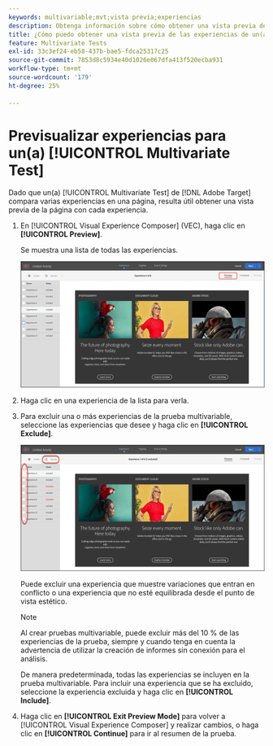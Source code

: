 ```yaml
---
keywords: multivariable;mvt;vista previa;experiencias
description: Obtenga información sobre cómo obtener una vista previa de cada experiencia en una actividad [!UICONTROL Multivariate Test] (MVT) en  [!DNL Adobe Target] mediante el [!UICONTROL Visual Experience Composer] (VEC).
title: ¿Cómo puedo obtener una vista previa de las experiencias de un(a) [!UICONTROL Multivariate Test] (MVT)?
feature: Multivariate Tests
exl-id: 33c3ef24-eb58-437b-bae5-fdca25317c25
source-git-commit: 7853d8c5934e40d1026e067dfa413f520ecba931
workflow-type: tm+mt
source-wordcount: '179'
ht-degree: 25%

---
```


# Previsualizar experiencias para un(a) [!UICONTROL Multivariate Test]

Dado que un(a) [!UICONTROL Multivariate Test] de [!DNL Adobe Target] compara varias experiencias en una página, resulta útil obtener una vista previa de la página con cada experiencia.

1. En [!UICONTROL Visual Experience Composer] (VEC), haga clic en **[!UICONTROL Preview]**.

   Se muestra una lista de todas las experiencias.

   ![imagen de vista previa](assets/preview.png)

1. Haga clic en una experiencia de la lista para verla.

1. Para excluir una o más experiencias de la prueba multivariable, seleccione las experiencias que desee y haga clic en **[!UICONTROL Exclude]**.

   ![Excluir experiencias](/help/main/c-activities/c-multivariate-testing/t-create-multivariate-test/assets/preview-mvt-exclude.png)

   Puede excluir una experiencia que muestre variaciones que entran en conflicto o una experiencia que no esté equilibrada desde el punto de vista estético.

   >[!NOTE]
   >
   >Al crear pruebas multivariable, puede excluir más del 10 % de las experiencias de la prueba, siempre y cuando tenga en cuenta la advertencia de utilizar la creación de informes sin conexión para el análisis.

   De manera predeterminada, todas las experiencias se incluyen en la prueba multivariable. Para incluir una experiencia que se ha excluido, seleccione la experiencia excluida y haga clic en **[!UICONTROL Include]**.

1. Haga clic en **[!UICONTROL Exit Preview Mode]** para volver a [!UICONTROL Visual Experience Composer] y realizar cambios, o haga clic en **[!UICONTROL Continue]** para ir al resumen de la prueba.

